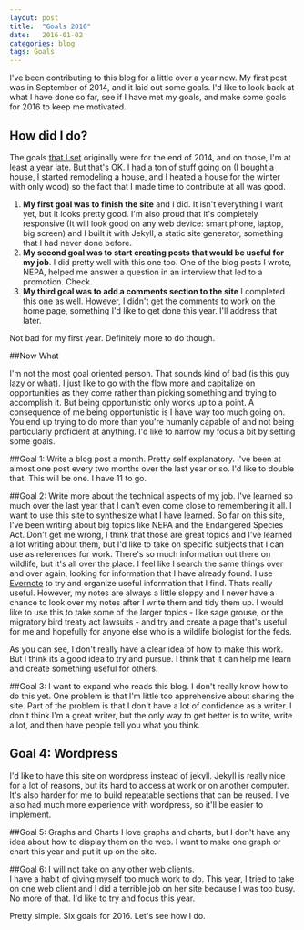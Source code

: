 ```yaml
---
layout: post
title:  "Goals 2016"
date:   2016-01-02
categories: blog 
tags: Goals
---
```


I've been contributing to this blog for a little over a year now.  My first post was in September of 2014, and it laid out some goals. I'd like to look back at what I have done so far, see if I have met my goals, and make some goals for 2016 to keep me motivated. 

## How did I do?
The goals [that I set][why am I blogging] originally were for the end of 2014, and on those, I'm at least a year late. But that's OK. I had a ton of stuff going on (I bought a house, I started remodeling a house, and I heated a house for the winter with only wood) so the fact that I made time to contribute at all was good.  

1. **My first goal was to finish the site** and I did.  It isn't everything I want yet, but it looks pretty good. I'm also proud that it's completely responsive (It will look good on any web device: smart phone, laptop, big screen) and I built it with Jekyll, a static site generator, something that I had never done before. 
2. **My second goal was to start creating posts that would be useful for my job**.  I did pretty well with this one too.  One of the blog posts I wrote, NEPA, helped me answer a question in an interview that led to a promotion.  Check. 
3.  **My third goal was to add a comments section to the site** I completed this one as well. However, I didn't get the comments to work on the home page, something I'd like to get done this year. I'll address that later. 

Not bad for my first year. Definitely more to do though. 


##Now What

I'm not the most goal oriented person.  That sounds kind of bad (is this guy lazy or what).  I just like to go with the flow more and capitalize on opportunities as they come rather than picking something and trying to accomplish it. But being opportunistic only works up to a point.  A consequence of me being opportunistic is I have way too much going on.  You end up trying to do more than you're humanly capable of and not being particularly proficient at anything. I'd like to narrow my focus a bit by setting some goals. 

##Goal 1: Write a blog post a month. 
Pretty self explanatory.  I've been at almost one post every two months over the last year or so. I'd like to double that.  This will be one. I have 11 to go. 

##Goal 2: Write more about the technical aspects of my job.
I've learned so much over the last year that I can't even come close to remembering it all. I want to use this site to synthesize what I have learned.  So far on this site, I've been writing about big topics like NEPA and the Endangered Species Act.  Don't get me wrong, I think that those are great topics and I've learned a lot writing about them,  but I'd like to take on specific subjects that I can use as references for work.  There's so much information out there on wildlife, but it's all over the place.  I feel like I search the same things over and over again, looking for information that I have already found.  I use [Evernote][evernote] to try and organize useful information that I find. Thats really useful. However, my notes are always a little sloppy and I never have a chance to look over my notes after I write them and tidy them up.  I would like to use this to take some of the larger topics - like sage grouse, or the migratory bird treaty act lawsuits - and try and create a page that's useful for me and hopefully for anyone else who is a wildlife biologist for the feds. 

As you can see, I don't really have a clear idea of how to make this work. But I think its a good idea to try and pursue. I think that it can help me learn and create something useful for others. 

##Goal 3: I want to expand who reads this blog. 
I don't really know how to do this yet. One problem is that I'm little too apprehensive about sharing the site.  Part of the problem is that I don't have a lot of confidence as a writer. I don't think I'm a great writer, but the only way to get better is to write, write a lot, and then have people tell you what you think. 

## Goal 4: Wordpress
I'd like to have this site on wordpress instead of jekyll.  Jekyll is really nice for a lot of reasons, but its hard to access at work or on another computer. It's also harder for me to build repeatable sections that can be reused.  I've also had much more experience with wordpress, so it'll be easier to implement. 

##Goal 5: Graphs and Charts
I love graphs and charts, but I don't have any idea about how to display them on the web. I want to make one graph or chart this year and put it up on the site. 

##Goal 6:  I will not take on any other web clients.  
I have a habit of giving myself too much work to do.  This year, I tried to take on one web client and I did a terrible job on her site because I was too busy.  No more of that. I'd like to try and focus this year. 

Pretty simple.  Six goals for 2016. Let's see how I do.  

[why am I blogging]:  http://www.schmidtyworks.com/blog/2014/09/24/Why-am-i-blogging.html

[evernote]:           http://www.evernote.com